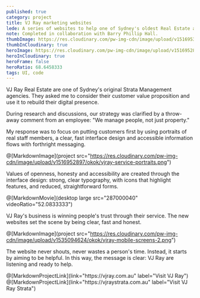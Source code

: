 ```yaml
---
published: true
category: project
title: VJ Ray marketing websites
lede: A series of websites to help one of Sydney's oldest Real Estate agencies show how they put people first.
note: Completed in collaboration with Barry Phillip Hall.
thumbImage: https://res.cloudinary.com/pw-img-cdn/image/upload/v1516953100/okok/thumb-vjray.jpg
thumbInCloudinary: true
heroImage: https://res.cloudinary.com/pw-img-cdn/image/upload/v1516952892/okok/vjray-hero.jpg
heroInCloudinary: true
heroFrame: false
heroRatio: 68.6458333
tags: UI, code
---
```


VJ Ray Real Estate are one of Sydney's original Strata Management agencies.
They asked me to consider their customer value proposition and use it to rebuild their digital presence.

During research and discussions, our strategy was clarified by a throw-away comment from an employee: "We manage people, not just property."

<!-- @[MarkdownImage](project src="https://res.cloudinary.com/pw-img-cdn/image/upload/v1516952901/okok/vjray-research.png") -->

My response was to focus on putting customers first by using portraits of real staff members, a clear, fast interface design and accessible information flows with forthright messaging.

@[MarkdownImage](project src="https://res.cloudinary.com/pw-img-cdn/image/upload/v1516952897/okok/vjray-service-portraits.png")

Values of openness, honesty and accessibility are created through the interface design: strong, clear typography, with icons that highlight features, and reduced, straightforward forms.

@[MarkdownMovie](desktop large src="287000040" videoRatio="52.0833333")

VJ Ray's business is winning people's trust through their service. The new websites set the scene by being clear, fast and honest.

<!-- > Our new sites are helping us to redefine how our customers think of us. All of our competitors look the same. Callum has helped us to avoid their pitfalls and create messages that set us apart in look, and in service approach.” _Michael Pollard, Owner_ -->

@[MarkdownImage](project src="https://res.cloudinary.com/pw-img-cdn/image/upload/v1535094624/okok/vjray-mobile-screens-2.png")

The website never shouts, never wastes a person's time. Instead, it starts by aiming to be helpful. In this way, the message is clear: VJ Ray are listening and ready to help.

<!-- @[MarkdownNote](note="Frontend development done in collaboration with <a href='https://github.com/BarryPH'> Barry Phillip Hall.</a>") -->

<p>
@[MarkdownProjectLink](link="https://vjray.com.au" label="Visit VJ Ray")
@[MarkdownProjectLink](link="https://vjraystrata.com.au" label="Visit VJ Ray Strata")
</p>
